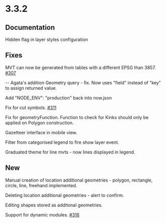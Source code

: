 # 3.3.2

## Documentation

Hidden flag in layer styles configuration

## Fixes

MVT can now be generated from tables with a different EPSG than 3857. [#307](https://github.com/GEOLYTIX/xyz/issues/307)

-- Agata's addition
Geometry query - fix. Now uses "field" instead of "key" to assign returned value.

Add "NODE_ENV": "production" back into now.json

Fix for cut symbols. [#311](https://github.com/GEOLYTIX/xyz/issues/311)

Fix for geometryFunction. Function to check for Kinks should only be applied on Polygon construction.

Gazetteer interface in mobile view.

Filter from categorised legend to fire show layer event.

Graduated theme for line mvts - now lines displayed in legend.

## New

Manual creation of location additional geometries - polygon, rectangle, circle, line, freehand implemented.

Deleting location additional geometries - alert to confirm.

Editing shapes stored as additonal geometries.

Support for dynamic modules. [#316](https://github.com/GEOLYTIX/xyz/issues/316)